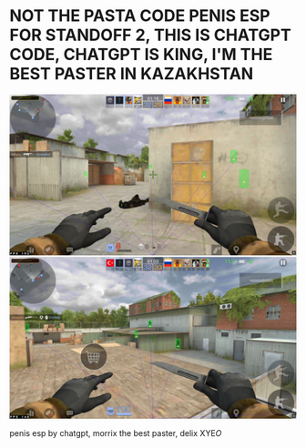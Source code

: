 # NOT THE PASTA CODE PENIS ESP FOR STANDOFF 2, THIS IS CHATGPT CODE, CHATGPT IS KING, I'M THE BEST PASTER IN KAZAKHSTAN

![Screenshot](https://github.com/morrix1488/Esp-for-standoff-2/blob/main/1.png)
![Screenshot](https://github.com/morrix1488/Esp-for-standoff-2/blob/main/2.png)

penis esp by chatgpt,
morrix the best paster,
delix XYE$O$
